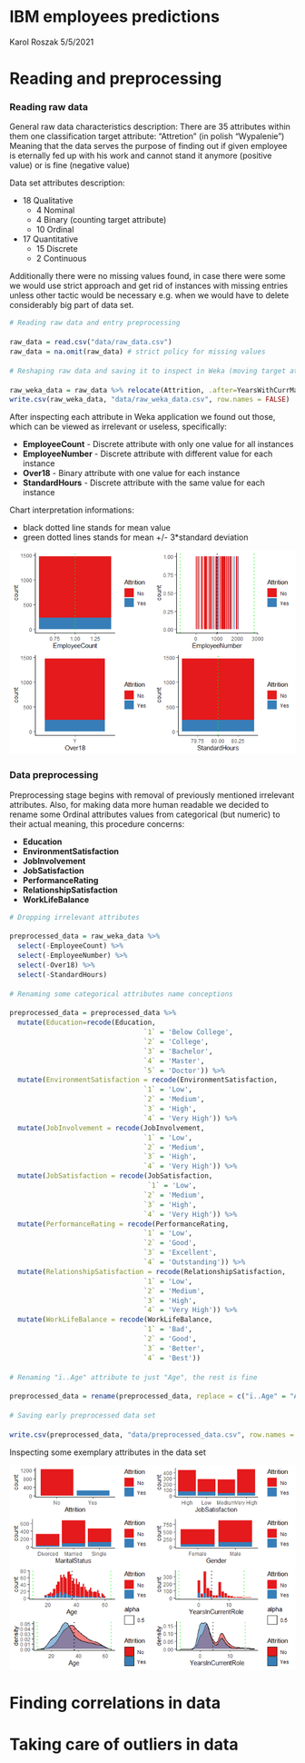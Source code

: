 IBM employees predictions
================
Karol Roszak
5/5/2021

# Reading and preprocessing

### Reading raw data

General raw data characteristics description: There are 35 attributes
within them one classification target attribute: “Attretion” (in polish
“Wypalenie”) Meaning that the data serves the purpose of finding out
if given employee is eternally fed up with his work and cannot stand it
anymore (positive value) or is fine (negative value)

Data set attributes description:

  - 18 Qualitative
      - 4 Nominal
      - 4 Binary (counting target attribute)
      - 10 Ordinal
  - 17 Quantitative
      - 15 Discrete
      - 2 Continuous

Additionally there were no missing values found, in case there were some
we would use strict approach and get rid of instances with missing
entries unless other tactic would be necessary e.g. when we would have
to delete considerably big part of data set.

``` r
# Reading raw data and entry preprocessing

raw_data = read.csv("data/raw_data.csv")
raw_data = na.omit(raw_data) # strict policy for missing values

# Reshaping raw data and saving it to inspect in Weka (moving target attribute at the end)

raw_weka_data = raw_data %>% relocate(Attrition, .after=YearsWithCurrManager)
write.csv(raw_weka_data, "data/raw_weka_data.csv", row.names = FALSE)
```

After inspecting each attribute in Weka application we found out those,
which can be viewed as irrelevant or useless, specifically:

  - **EmployeeCount** - Discrete attribute with only one value for all
    instances
  - **EmployeeNumber** - Discrete attribute with different value for
    each instance
  - **Over18** - Binary attribute with one value for each instance
  - **StandardHours** - Discrete attribute with the same value for each
    instance

Chart interpretation informations:

  - black dotted line stands for mean value
  - green dotted lines stands for mean +/- 3\*standard deviation

![](preliminary_operations_files/figure-gfm/first_glance-1.png)<!-- -->

### Data preprocessing

Preprocessing stage begins with removal of previously mentioned
irrelevant attributes. Also, for making data more human readable we
decided to rename some Ordinal attributes values from categorical (but
numeric) to their actual meaning, this procedure concerns:

  - **Education**
  - **EnvironmentSatisfaction**
  - **JobInvolvement**
  - **JobSatisfaction**
  - **PerformanceRating**
  - **RelationshipSatisfaction**
  - **WorkLifeBalance**

<!-- end list -->

``` r
# Dropping irrelevant attributes

preprocessed_data = raw_weka_data %>%
  select(-EmployeeCount) %>%
  select(-EmployeeNumber) %>%
  select(-Over18) %>%
  select(-StandardHours)

# Renaming some categorical attributes name conceptions

preprocessed_data = preprocessed_data %>% 
  mutate(Education=recode(Education,
                                 `1` = 'Below College',
                                 `2` = 'College',
                                 `3` = 'Bachelor',
                                 `4` = 'Master',
                                 `5` = 'Doctor')) %>%
  mutate(EnvironmentSatisfaction = recode(EnvironmentSatisfaction,
                                 `1` = 'Low',
                                 `2` = 'Medium',
                                 `3` = 'High',
                                 `4` = 'Very High')) %>%
  mutate(JobInvolvement = recode(JobInvolvement,
                                 `1` = 'Low',
                                 `2` = 'Medium',
                                 `3` = 'High',
                                 `4` = 'Very High')) %>%
  mutate(JobSatisfaction = recode(JobSatisfaction,
                                  `1` = 'Low',
                                 `2` = 'Medium',
                                 `3` = 'High',
                                 `4` = 'Very High')) %>%
  mutate(PerformanceRating = recode(PerformanceRating,
                                 `1` = 'Low',
                                 `2` = 'Good',
                                 `3` = 'Excellent',
                                 `4` = 'Outstanding')) %>%
  mutate(RelationshipSatisfaction = recode(RelationshipSatisfaction,
                                 `1` = 'Low',
                                 `2` = 'Medium',
                                 `3` = 'High',
                                 `4` = 'Very High')) %>%
  mutate(WorkLifeBalance = recode(WorkLifeBalance,
                                 `1` = 'Bad',
                                 `2` = 'Good',
                                 `3` = 'Better',
                                 `4` = 'Best'))

# Renaming "ï..Age" attribute to just "Age", the rest is fine

preprocessed_data = rename(preprocessed_data, replace = c("ï..Age" = "Age"))

# Saving early preprocessed data set

write.csv(preprocessed_data, "data/preprocessed_data.csv", row.names = FALSE)
```

Inspecting some exemplary attributes in the data set

![](preliminary_operations_files/figure-gfm/unnamed-chunk-1-1.png)<!-- -->

# Finding correlations in data

# Taking care of outliers in data
